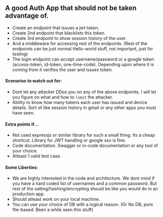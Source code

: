 ## A good Auth App that should not be taken advantage of.

- Create an endpoint that issues a jwt token. 
- Create 2nd endpoint that blacklists this token.
- Create 3rd endpoint to show session history of the user.
- And a middleware for accessing rest of the endpoints. (Rest of the endpoints can be just normal Hello-world stuff, not important, just for testing)
- The login endpoint can accept username/password or a google token (access-token, id-token, one-time-code). Depending upon where it is coming from it verifies the user and issues token.

#### Scenarios to watch out for:
- Dont let any attacker DDos you on any of the above endpoints. I will let you figure on what and how to `limit` the attacker.
- Ability to know how many tokens each user has issued and device details. Sort of like session history in gmail or any other apps you must have seen.

#### Extra points if...
- Not used expressjs or similar library for such a small thing. Its a cheap shortcut. Library for JWT handling or google sso  is fine.
- Code documentation. Swagger or in-code documentation or any tool of your choice.
- Atleast 1 valid test case. 

#### Some Liberties:
- We are highly interested in the code and architecture. We dont mind if you have a hard coded list of usernames and a common password. But rest of the salting/hashing/encrypting should be like you would do in an production app.
- Should atleast work on your local machine.
- You can use your choice of DB with a logical reason. (Or No DB, pure file-based. Been a while seen this stuff)
